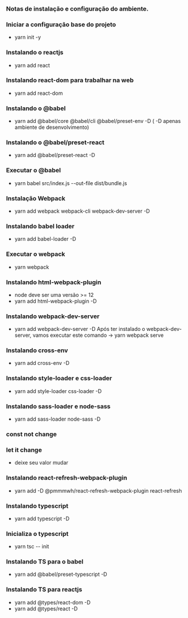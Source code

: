 ### Notas de instalação e configuração do ambiente. ### 

### Iniciar a configuração base do projeto
 - yarn init -y 
### Instalando o reactjs
 - yarn add react
### Instalando react-dom para trabalhar na web
 - yarn add react-dom
### Instalando o @babel
 - yarn add @babel/core @babel/cli @babel/preset-env -D ( -D apenas ambiente de desenvolvimento)
 ### Instalando o @babel/preset-react
 - yarn add @babel/preset-react -D
 ### Executar o @babel
 - yarn babel src/index.js --out-file dist/bundle.js
 ### Instalação Webpack 
 - yarn add webpack webpack-cli webpack-dev-server -D 
 ### Instalando babel loader
 - yarn add babel-loader -D
 ### Executar o webpack
 - yarn webpack
 ### Instalando html-webpack-plugin 
 - node deve ser uma versão >= 12
 - yarn add html-webpack-plugin -D
 ### Instalando webpack-dev-server
 - yarn add webpack-dev-server -D
 Após ter instalado o webpack-dev-server, vamos 
 executar este comando -> yarn webpack serve
 ### Instalando cross-env
 - yarn add cross-env -D
 ### Instalando style-loader e css-loader
 - yarn add style-loader css-loader -D
 ### Instalando sass-loader e node-sass 
 - yarn add sass-loader node-sass -D

 ### const not change
 ### let it change
 - deixe seu valor mudar

 ### Instalando react-refresh-webpack-plugin
 - yarn add -D @pmmmwh/react-refresh-webpack-plugin react-refresh
 ### Instalando typescript
 - yarn add typescript -D
 ### Inicializa o typescript
 - yarn tsc -- init

 ### Instalando TS para o babel
 - yarn add @babel/preset-typescript -D

 ### Instalando TS para reactjs
 - yarn add @types/react-dom -D
 - yarn add @types/react -D

